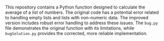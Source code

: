 This repository contains a Python function designed to calculate the average of a list of numbers.  The original code has a potential error related to handling empty lists and lists with non-numeric data. The improved version includes robust error handling to address these issues.  The `bug.py` file demonstrates the original function with its limitations, while `bugSolution.py` provides the corrected, more reliable implementation.